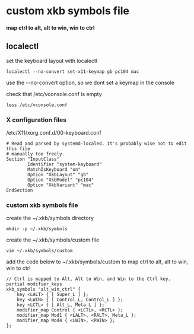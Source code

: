 # custom xkb symbols file 

#### map ctrl to alt, alt to win, win to ctrl

## localectl

set the keyboard layout with localectl

```
localectl --no-convert set-x11-keymap gb pc104 mac
```

use the --no-convert option,
so we dont set a keymap in the console

check that /etc/vconsole.conf is empty

```
less /etc/vconsole.conf
```

### X configuration files

/etc/X11/xorg.conf.d/00-keyboard.conf

```
# Read and parsed by systemd-localed. It's probably wise not to edit this file
# manually too freely.
Section "InputClass"
        Identifier "system-keyboard"
        MatchIsKeyboard "on"
        Option "XkbLayout" "gb"
        Option "XkbModel" "pc104"
        Option "XkbVariant" "mac"
EndSection
```

### custom xkb symbols file

create the ~/.xkb/symbols directory

```
mkdir -p ~/.xkb/symbols
```

create the ~/.xkb/symbols/custom file

```
vim ~/.xkb/symbols/custom
```

add the code below to ~/.xkb/symbols/custom
to map ctrl to alt, alt to win, win to ctrl


```
// Ctrl is mapped to Alt, Alt to Win, and Win to the Ctrl key.
partial modifier_keys
xkb_symbols "alt_win_ctrl" {
    key <LALT> { [ Super_L ] };
    key <LWIN> { [ Control_L, Control_L ] };
    key <LCTL> { [ Alt_L, Meta_L ] };
    modifier_map Control { <LCTL>, <RCTL> };
    modifier_map Mod1 { <LALT>, <RALT>, Meta_L };
    modifier_map Mod4 { <LWIN>, <RWIN> };
};
```
